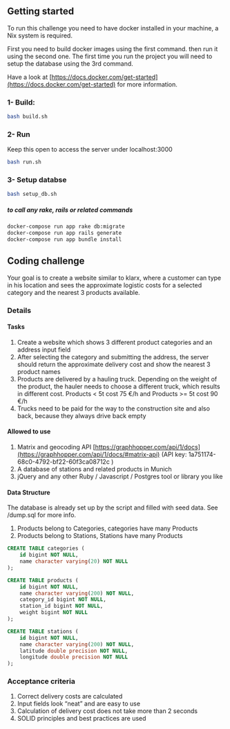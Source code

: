 ## Getting started

To run this challenge you need to have docker installed in your machine, a Nix system is required.

First you need to build docker images using the first command. then run it using the second one.
The first time you run the project you will need to setup the database using the 3rd command.

Have a look at [https://docs.docker.com/get-started](https://docs.docker.com/get-started) for more information.

### 1- Build:

```bash
bash build.sh
```

### 2- Run

Keep this open to access the server under localhost:3000

```bash
bash run.sh
```

### 3- Setup databse

```bash
bash setup_db.sh
```

##### to call any rake, rails or related commands

```bash
docker-compose run app rake db:migrate
docker-compose run app rails generate
docker-compose run app bundle install
```

## Coding challenge

Your goal is to create a website similar to klarx, where a customer can type in his location and sees the approximate logistic costs for a selected category and the nearest 3 products available.

### Details

#### Tasks

1. Create a website which shows 3 different product categories and an address input field
2. After selecting the category and submitting the address, the server should return the approximate delivery cost and show the nearest 3 product names
3. Products are delivered by a hauling truck. Depending on the weight of the product, the hauler needs to choose a different truck, which results in different cost. Products < 5t cost 75 €/h and Products >= 5t cost 90 €/h
4. Trucks need to be paid for the way to the construction site and also back, because they always drive back empty

#### Allowed to use

1. Matrix and geocoding API [https://graphhopper.com/api/1/docs](https://graphhopper.com/api/1/docs/#matrix-api) (API key: 1a751174-68c0-4792-bf22-60f3ca08712c )
2. A database of stations and related products in Munich
3. jQuery and any other Ruby / Javascript / Postgres tool or library you like

#### Data Structure

The database is already set up by the script and filled with seed data. See /dump.sql for more info.

1. Products belong to Categories, categories have many Products
2. Products belong to Stations, Stations have many Products

```sql
CREATE TABLE categories (
    id bigint NOT NULL,
    name character varying(20) NOT NULL
);

CREATE TABLE products (
    id bigint NOT NULL,
    name character varying(200) NOT NULL,
    category_id bigint NOT NULL,
    station_id bigint NOT NULL,
    weight bigint NOT NULL
);

CREATE TABLE stations (
    id bigint NOT NULL,
    name character varying(200) NOT NULL,
    latitude double precision NOT NULL,
    longitude double precision NOT NULL
);
```
### Acceptance criteria

1. Correct delivery costs are calculated
2. Input fields look “neat” and are easy to use
3. Calculation of delivery cost does not take more than 2 seconds
4. SOLID principles and best practices are used

